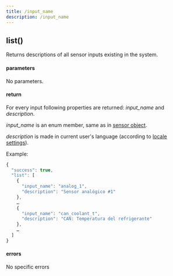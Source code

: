 ```yaml
---
title: /input_name
description: /input_name
---
```


## list()
Returns descriptions of all sensor inputs existing in the system. 

#### parameters
No parameters.

#### return
For every input following properties are returned: *input_name* and *description*.

*input_name* is an enum member, same as in [sensor object](./sensor.md).

*description* is made in current user's language (according to [locale settings](../../../commons/user/settings/settings.md)).

Example:

```js
{
  "success": true,
  "list": [
    {
      "input_name": "analog_1", 
      "description": "Sensor analógico #1"
    },
    …
    {
      "input_name": "can_coolant_t",
	  "description": "CAN: Temperatura del refrigerante"
    },
	…
  ]
}
```

#### errors
No specific errors
